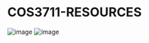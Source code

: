 # COS3711-RESOURCES

![image](https://github.com/user-attachments/assets/77354e6d-ac51-4d94-a6c9-4ad0324f664f)
![image](https://github.com/user-attachments/assets/fccb84f4-40c1-4c0b-84ae-943ab816e420)
